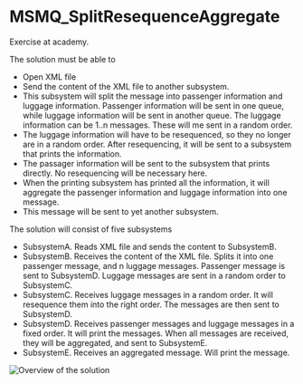 # MSMQ_SplitResequenceAggregate
Exercise at academy.

The solution must be able to
* Open XML file
* Send the content of the XML file to another subsystem.
* This subsystem will split the message into passenger information and luggage information. Passenger information will be sent in one queue, while luggage information will be sent in another queue. The luggage information can be 1..n messages. These will me sent in a random order.
* The luggage information will have to be resequenced, so they no longer are in a random order. After resequencing, it will be sent to a subsystem that prints the information.
* The passager information will be sent to the subsystem that prints directly. No resequencing will be necessary here.
* When the printing subsystem has printed all the information, it will aggregate the passenger information and luggage information into one message.
* This message will be sent to yet another subsystem.

The solution will consist of five subsystems
* SubsystemA. Reads XML file and sends the content to SubsystemB.
* SubsystemB. Receives the content of the XML file. Splits it into one passenger message, and n luggage messages. Passenger message is sent to SubsystemD. Luggage messages are sent in a random order to SubsystemC.
* SubsystemC. Receives luggage messages in a random order. It will resequence them into the right order. The messages are then sent to SubsystemD.
* SubsystemD. Receives passenger messages and luggage messages in a fixed order. It will print the messages. When all messages are received, they will be aggregated, and sent to SubsystemE.
* SubsystemE. Receives an aggregated message. Will print the message.

![Overview of the solution](https://scontent-arn2-1.xx.fbcdn.net/v/t34.0-12/28536453_10216217001762906_2071233427_n.jpg?oh=6fdc28f8e5d4454882e86e65d670d8fb&oe=5A9DF26B)